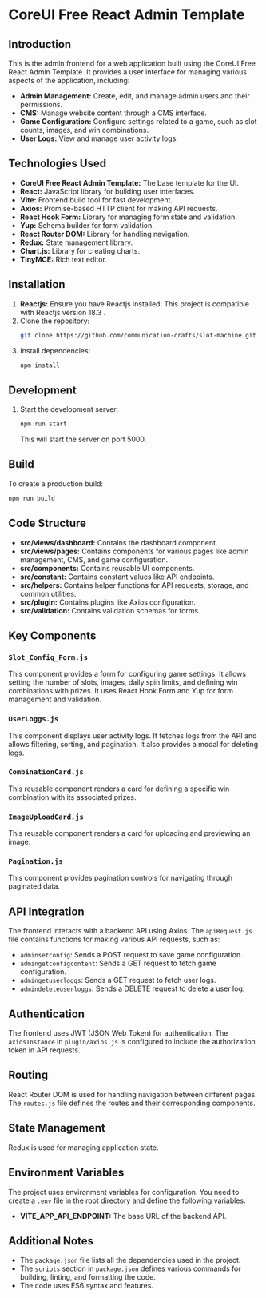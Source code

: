 # CoreUI Free React Admin Template

## Introduction

This is the admin frontend for a web application built using the CoreUI Free React Admin Template. It provides a user interface for managing various aspects of the application, including:

* **Admin Management:** Create, edit, and manage admin users and their permissions.
* **CMS:** Manage website content through a CMS interface.
* **Game Configuration:** Configure settings related to a game, such as slot counts, images, and win combinations.
* **User Logs:** View and manage user activity logs.

## Technologies Used

* **CoreUI Free React Admin Template:** The base template for the UI.
* **React:** JavaScript library for building user interfaces.
* **Vite:** Frontend build tool for fast development.
* **Axios:** Promise-based HTTP client for making API requests.
* **React Hook Form:** Library for managing form state and validation.
* **Yup:** Schema builder for form validation.
* **React Router DOM:** Library for handling navigation.
* **Redux:** State management library.
* **Chart.js:** Library for creating charts.
* **TinyMCE:** Rich text editor.

## Installation

1. **Reactjs:** Ensure you have Reactjs installed. This project is compatible with Reactjs version 18.3 . 
2. Clone the repository:
   ```bash
   git clone https://github.com/communication-crafts/slot-machine.git
   ```
3. Install dependencies:
   ```bash
   npm install
   ```

## Development

1. Start the development server:
   ```bash
   npm run start
   ```
   This will start the server on port 5000.

## Build

To create a production build:

```bash
npm run build
```

## Code Structure

* **src/views/dashboard:** Contains the dashboard component.
* **src/views/pages:** Contains components for various pages like admin management, CMS, and game configuration.
* **src/components:** Contains reusable UI components.
* **src/constant:** Contains constant values like API endpoints.
* **src/helpers:** Contains helper functions for API requests, storage, and common utilities.
* **src/plugin:** Contains plugins like Axios configuration.
* **src/validation:** Contains validation schemas for forms.

## Key Components

### `Slot_Config_Form.js`

This component provides a form for configuring game settings. It allows setting the number of slots, images, daily spin limits, and defining win combinations with prizes. It uses React Hook Form and Yup for form management and validation.

### `UserLoggs.js`

This component displays user activity logs. It fetches logs from the API and allows filtering, sorting, and pagination. It also provides a modal for deleting logs.

### `CombinationCard.js`

This reusable component renders a card for defining a specific win combination with its associated prizes.

### `ImageUploadCard.js`

This reusable component renders a card for uploading and previewing an image.

### `Pagination.js`

This component provides pagination controls for navigating through paginated data.

## API Integration

The frontend interacts with a backend API using Axios. The `apiRequest.js` file contains functions for making various API requests, such as:

* `adminsetconfig`: Sends a POST request to save game configuration.
* `admingetconfigcontent`: Sends a GET request to fetch game configuration.
* `admingetuserloggs`: Sends a GET request to fetch user logs.
* `admindeleteuserloggs`: Sends a DELETE request to delete a user log.

## Authentication

The frontend uses JWT (JSON Web Token) for authentication. The `axiosInstance` in `plugin/axios.js` is configured to include the authorization token in API requests.

## Routing

React Router DOM is used for handling navigation between different pages. The `routes.js` file defines the routes and their corresponding components.

## State Management

Redux is used for managing application state.

## Environment Variables

The project uses environment variables for configuration. You need to create a `.env` file in the root directory and define the following variables:

* **VITE_APP_API_ENDPOINT:** The base URL of the backend API.

## Additional Notes

* The `package.json` file lists all the dependencies used in the project.
* The `scripts` section in `package.json` defines various commands for building, linting, and formatting the code.
* The code uses ES6 syntax and features.





